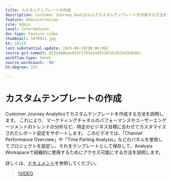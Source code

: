 ```yaml
---
title: カスタムテンプレートの作成
description: Customer Journey Analyticsでカスタムテンプレートを作成する方法を説明します。
feature: Administration
role: Admin
level: Intermediate
doc-type: feature video
thumbnail: 3470921.jpg
kt: 18119
last-substantial-update: 2025-08-19T00:00:00Z
source-git-commit: b532468bae9fef1793e44d55203d1d52e9356d6e
workflow-type: tm+mt
source-wordcount: '90'
ht-degree: 15%

---
```


# カスタムテンプレートの作成

Customer Journey Analyticsでカスタムテンプレートを作成する方法を説明します。 これにより、マーケティングチャネルのパフォーマンスやユーザーエンゲージメントのトレンドの分析など、特定のビジネス目標に合わせてカスタマイズされたレポート設定をサポートします。 このビデオでは、「Channel Performance Overview」や「Time Parting Analysis」などのパネルを使用してプロジェクトを設定し、それをテンプレートとして保存して、Analysis Workspaceで組織的に使用するためにアクセス可能にする方法を説明します。

詳しくは、[ドキュメント](https://experienceleague.adobe.com/ja/docs/analytics-platform/using/cja-workspace/templates/create-templates)を参照してください。

>[!VIDEO](https://video.tv.adobe.com/v/3470923/?learn=on&captions=jpn)
